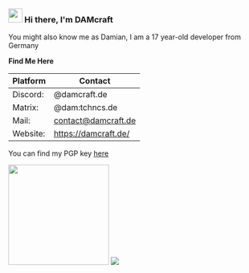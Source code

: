 <h3><img src="https://media.giphy.com/media/hvRJCLFzcasrR4ia7z/giphy.gif" width="28"> Hi there, I'm DAMcraft</h3>

You might also know me as Damian, I am a 17 year-old developer from Germany

**Find Me Here**
    
| Platform  | Contact                 |
|-----------|-------------------------|
| Discord:  | @damcraft.de            |
| Matrix:   | @dam:tchncs.de          |
| Mail:     | contact@damcraft.de     |
| Website:  | https://damcraft.de/    |

You can find my PGP key [here](https://damcraft.de/pgp)
  
<img src="https://lanyard-profile-readme.vercel.app/api/495257778802393088?animated=true" height=200px/>  <img src="https://github-readme-stats.vercel.app/api?username=DAMcraft&show_icons=true&theme=tokyonight">
